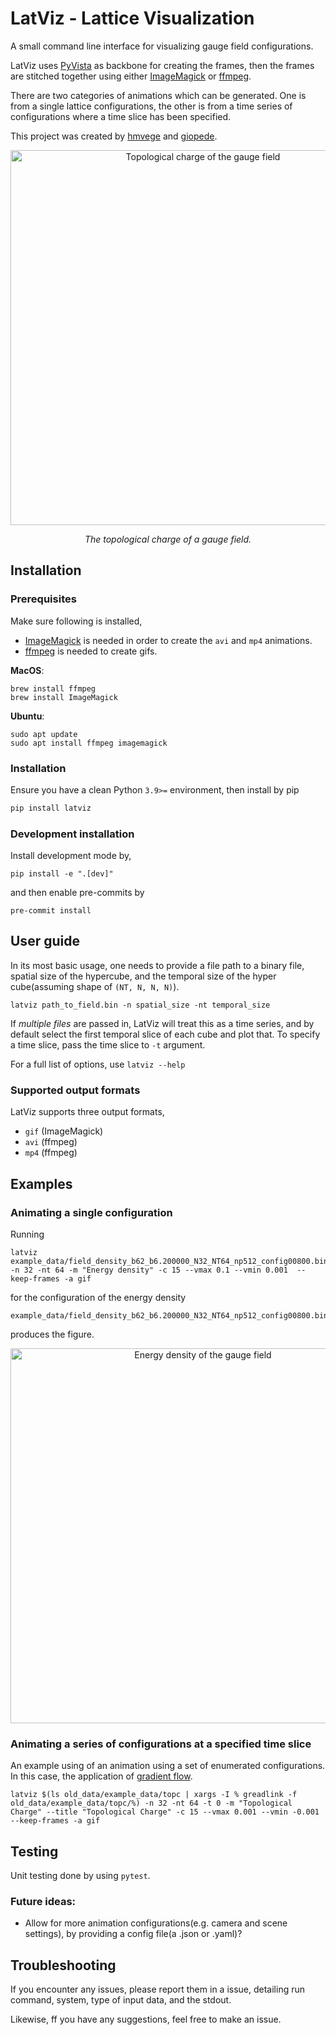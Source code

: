 # LatViz - Lattice Visualization
A small command line interface for visualizing gauge field configurations.

LatViz uses [PyVista](https://docs.pyvista.org/index.html) as backbone for creating the frames, then the frames are stitched together using either [ImageMagick](https://imagemagick.org/index.php) or [ffmpeg](https://ffmpeg.org).

There are two categories of animations which can be generated. One is from a single lattice configurations, the other is from a time series of configurations where a time slice has been specified.

This project was created by [hmvege](http://github.com/hmvege) and [giopede](http://github.com/giopede).

<p align="center">
    <img src="figures/topological_charge_flow_t400.gif" alt="Topological charge of the gauge field" width="600"/>
</p>

<p align="center">
    <i>The topological charge of a gauge field.</i>
</p>

## Installation

### Prerequisites
Make sure following is installed,

- [ImageMagick](https://imagemagick.org/index.php) is needed in order to create the `avi` and `mp4` animations.
- [ffmpeg](https://ffmpeg.org) is needed to create gifs.

**MacOS**:
```
brew install ffmpeg
brew install ImageMagick
```

**Ubuntu**:
```
sudo apt update
sudo apt install ffmpeg imagemagick
```

### Installation
Ensure you have a clean Python `3.9>=` environment, then install by pip
```bash
pip install latviz
```

### Development installation
Install development mode by,

```
pip install -e ".[dev]"
```
and then enable pre-commits by
```
pre-commit install
```

## User guide
In its most basic usage, one needs to provide a file path to a binary file, spatial size of the hypercube, and the temporal size of the hyper cube(assuming shape of `(NT, N, N, N)`).
```
latviz path_to_field.bin -n spatial_size -nt temporal_size
```
If _multiple files_ are passed in, LatViz will treat this as a time series, and by default select the first temporal slice of each cube and plot that. To specify a time slice, pass the time slice to `-t` argument.

For a full list of options, use `latviz --help`

### Supported output formats
LatViz supports three output formats,

- `gif` (ImageMagick)
- `avi` (ffmpeg)
- `mp4` (ffmpeg)

## Examples

### Animating a single configuration
Running
```
latviz example_data/field_density_b62_b6.200000_N32_NT64_np512_config00800.bin -n 32 -nt 64 -m "Energy density" -c 15 --vmax 0.1 --vmin 0.001  --keep-frames -a gif
```
for the configuration of the energy density
```
example_data/field_density_b62_b6.200000_N32_NT64_np512_config00800.bin
```
produces the figure.

<p align="center">
    <img src="figures/energy_flow_t800.gif" alt="Energy density of the gauge field" width="600"/>
</p>

### Animating a series of configurations at a specified time slice
An example using of an animation using a set of enumerated configurations. In this case, the application of [gradient flow](https://link.springer.com/article/10.1007/JHEP08(2010)071).

```
latviz $(ls old_data/example_data/topc | xargs -I % greadlink -f old_data/example_data/topc/%) -n 32 -nt 64 -t 0 -m "Topological Charge" --title "Topological Charge" -c 15 --vmax 0.001 --vmin -0.001 --keep-frames -a gif
```

## Testing
Unit testing done by using `pytest`.

### Future ideas:
* Allow for more animation configurations(e.g. camera and scene settings), by providing a config file(a .json or .yaml)?

## Troubleshooting
If you encounter any issues, please report them in a issue, detailing run command, system, type of input data, and the stdout.

Likewise, ff you have any suggestions, feel free to make an issue.
